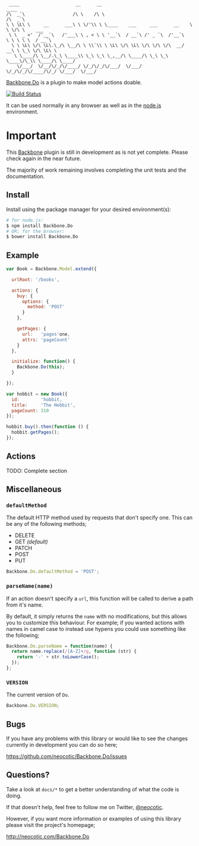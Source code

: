      ____                     __      __                                  ____
    /\  _`\                  /\ \    /\ \                                /\  _`\
    \ \ \L\ \     __      ___\ \ \/'\\ \ \____    ___     ___      __    \ \ \/\ \    ___
     \ \  _ <'  /'__`\   /'___\ \ , < \ \ '__`\  / __`\ /' _ `\  /'__`\   \ \ \ \ \  / __`\
      \ \ \L\ \/\ \L\.\_/\ \__/\ \ \\`\\ \ \L\ \/\ \L\ \/\ \/\ \/\  __/  __\ \ \_\ \/\ \L\ \
       \ \____/\ \__/.\_\ \____\\ \_\ \_\ \_,__/\ \____/\ \_\ \_\ \____\/\_\\ \____/\ \____/
        \/___/  \/__/\/_/\/____/ \/_/\/_/\/___/  \/___/  \/_/\/_/\/____/\/_/ \/___/  \/___/

[Backbone.Do][] is a plugin to make model actions doable.

[![Build Status](https://secure.travis-ci.org/neocotic/Backbone.Do.png)](http://travis-ci.org/neocotic/Backbone.Do)

It can be used normally in any browser as well as in the [node.js][] environment.

# Important

This [Backbone][] plugin is still in development as is not yet complete. Please check again in the
near future.

The majority of work remaining involves completing the unit tests and the documentation.

## Install

Install using the package manager for your desired environment(s):

``` bash
# for node.js:
$ npm install Backbone.Do
# OR; for the browser:
$ bower install Backbone.Do
```

## Example

``` javascript
var Book = Backbone.Model.extend({

  urlRoot: '/books',

  actions: {
    buy: {
      options: {
        method: 'POST'
      }
    },

    getPages: {
      url:   'pages'one,
      attrs: 'pageCount'
    }
  },

  initialize: function() {
    Backbone.Do(this);
  }

});

var hobbit = new Book({
  id:        'hobbit,
  title:     'The Hobbit',
  pageCount: 310
});

hobbit.buy().then(function () {
  hobbit.getPages();
});
```

## Actions

TODO: Complete section

## Miscellaneous

### `defaultMethod`

The default HTTP method used by requests that don't specify one. This can be any of the following
methods;

- DELETE
- GET *(default)*
- PATCH
- POST
- PUT

``` javascript
Backbone.Do.defaultMethod = 'POST';
```

### `parseName(name)`

If an action doesn't specify a `url`, this function will be called to derive a path from it's name.

By default, it simply returns the `name` with no modifications, but this allows you to customize
this behaviour. For example; if you wanted actions with names in camel case to instead use hypens
you could use something like the following;

``` javascript
Backbone.Do.parseName = function(name) {
  return name.replace(/[A-Z]+/g, function (str) {
    return '-' + str.toLowerCase();
  });
};
```

### `VERSION`

The current version of `Do`.

``` javascript
Backbone.Do.VERSION;
```

## Bugs

If you have any problems with this library or would like to see the changes currently in
development you can do so here;

https://github.com/neocotic/Backbone.Do/issues

## Questions?

Take a look at `docs/*` to get a better understanding of what the code is doing.

If that doesn't help, feel free to follow me on Twitter, [@neocotic][].

However, if you want more information or examples of using this library please visit the project's
homepage;

http://neocotic.com/Backbone.Do

[@neocotic]: https://twitter.com/neocotic
[backbone]: http://backbonejs.org
[backbone.do]: http://neocotic.com/Backbone.Do
[node.js]: http://nodejs.org

